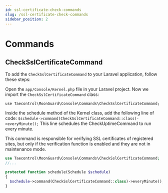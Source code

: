 ```yaml
---
id: ssl-certificate-check-commands
slug: /ssl-certificate-check-commands
sidebar_position: 2
---
```


# Commands

## CheckSslCertificateCommand

To add the ``CheckSslCertificateCommand`` to your Laravel application, follow these steps:

Open the ``app/Console/Kernel.php`` file in your Laravel project.
Now we import the ``CheckSslCertificateCommand`` class:

``use Taecontrol\MoonGuard\Console\Commands\CheckSslCertificateCommand;``

Inside the schedule method of the Kernel class, add the following line of code:
``$schedule->command(CheckSslCertificateCommand::class)->everyMinute();``
This line schedules the CheckUptimeCommand to run every minute.

This command is responsible for verifying SSL certificates of registered sites, but only if the verification function is enabled and they are not in maintenance mode.

```php title="app/Console/Kernel.php"
use Taecontrol\MoonGuard\Console\Commands\CheckSslCertificateCommand;
//...

protected function schedule(Schedule $schedule)
{
  $schedule->command(CheckSslCertificateCommand::class)->everyMinute();
}
```
